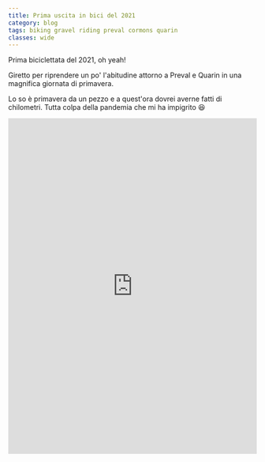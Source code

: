 ```yaml
---
title: Prima uscita in bici del 2021
category: blog
tags: biking gravel riding preval cormons quarin
classes: wide
---
```


Prima biciclettata del 2021, oh yeah!

Giretto per riprendere un po' l'abitudine attorno a Preval e Quarin in una magnifica giornata di primavera. 

Lo so è primavera da un pezzo e a quest'ora dovrei averne fatti di chilometri. Tutta colpa della pandemia che mi ha impigrito 😆


<iframe src="https://www.komoot.com/tour/353504934/embed?profile=1" width="100%" height="680" frameborder="0" scrolling="no"></iframe>